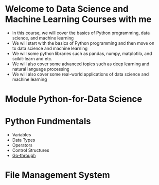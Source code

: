 # Welcome to Data Science and Machine Learning Courses with me
 - In this course, we will cover the basics of Python programming, data science, and machine learning
 - We will start with the basics of Python programming and then move on to data science and machine learning
 - We will some python libraries such as pandas, numpy, matplotlib, and scikit-learn and etc.
 - We will also cover some advanced topics such as deep learning and natural language processing
 - We will also cover some real-world applications of data science and machine learning

 # Module Python-for-Data Science
   # Python Fundmentals
   - Variables
   - Data Types
   - Operators
   - Control Structures
   - [Go-through](https://github.com/vinayakmishra4/DS-ML-COURSE/blob/main/Python-for-Data-Science/Python-Fundmentals/Python.md)


   # File Management System
